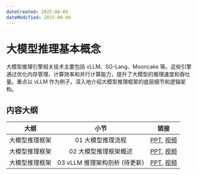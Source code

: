 ```yaml
---
dateCreated: 2025-08-09
dateModified: 2025-08-09
---
```

# 大模型推理基本概念


大模型推理引擎相关技术主要包括 vLLM、SG-Lang、Mooncake 等。这些引擎通过优化内存管理、计算效率和并行计算能力，提升了大模型的推理速度和吞吐量。重点以 vLLM 作为例子，深入地介绍大模型推理框架的底层细节和逻辑架构。

## 内容大纲


|   大纲    |         小节          |                                                                                      链接                                                                                      |
| :-----: | :-----------------: | :--------------------------------------------------------------------------------------------------------------------------------------------------------------------------: |
| 大模型推理框架 |     01 大模型推理流程      | [PPT](https://github.com/Infrasys-AI/AIInfra/blob/main/05Infer/01Foundation/01Introduction.pdf), [视频](https://github.com/Infrasys-AI/AIInfra/blob/main/05Infer/01Foundation) |
| 大模型推理框架 |    02 大模型推理框架概述     | [PPT](https://github.com/Infrasys-AI/AIInfra/blob/main/05Infer/01Foundation/02InferEngine.pdf), [视频](https://github.com/Infrasys-AI/AIInfra/blob/main/05Infer/01Foundation)  |
| 大模型推理框架 | 03 vLLM 推理架构剖析 (待更新) |          [PPT](https://github.com/Infrasys-AI/AIInfra/blob/main/05Infer/01Foundation), [视频](https://github.com/Infrasys-AI/AIInfra/blob/main/05Infer/01Foundation)           |
